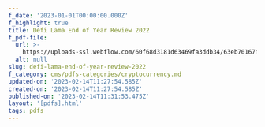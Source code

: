 ```yaml
---
f_date: '2023-01-01T00:00:00.000Z'
f_highlight: true
title: Defi Lama End of Year Review 2022
f_pdf-file:
  url: >-
    https://uploads-ssl.webflow.com/60f68d3181d63469fa3ddb34/63eb70167fb6585f121e68c4_defillama-2022-eoy-review.pdf
  alt: null
slug: defi-lama-end-of-year-review-2022
f_category: cms/pdfs-categories/cryptocurrency.md
updated-on: '2023-02-14T11:27:54.585Z'
created-on: '2023-02-14T11:27:54.585Z'
published-on: '2023-02-14T11:31:53.475Z'
layout: '[pdfs].html'
tags: pdfs
---
```



